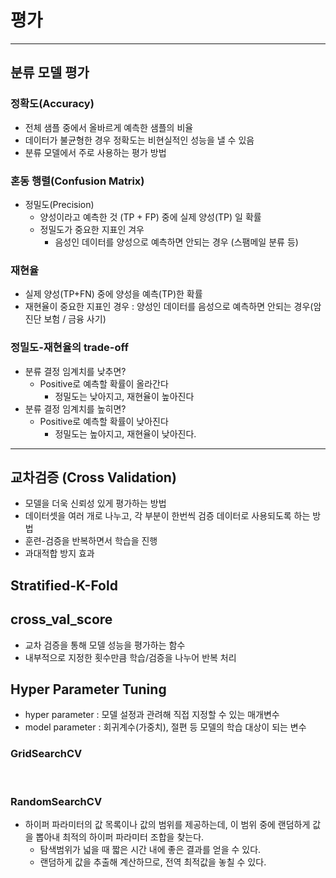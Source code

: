 # 평가
---
## 분류 모델 평가
### 정확도(Accuracy)
- 전체 샘플 중에서 올바르게 예측한 샘플의 비율
- 데이터가 불균형한 경우 정확도는 비현실적인 성능을 낼 수 있음
- 분류 모델에서 주로 사용하는 평가 방법

###  혼동 행렬(Confusion Matrix)
- 정밀도(Precision)
    - 양성이라고 예측한 것 (TP + FP) 중에 실제 양성(TP) 일 확률
    - 정밀도가 중요한 지표인 겨우
        - 음성인 데이터를 양성으로 예측하면 안되는 경우 (스팸메일 분류 등)

### 재현율
- 실제 양성(TP+FN) 중에 양성을 예측(TP)한 확률
- 재현율이 중요한 지표인 경우 : 양성인 데이터를 음성으로 예측하면 안되는 경우(암 진단 보험 / 금융 사기)

### 정밀도-재현율의 trade-off
- 분류 결정 임계치를 낮추면?
    - Positive로 예측할 확률이 올라간다
        - 정밀도는 낮아지고, 재현율이 높아진다
- 분류 결정 임계치를 높히면?
    - Positive로 예측할 확률이 낮아진다
        - 정밀도는 높아지고, 재현율이 낮아진다.

---

## 교차검증 (Cross Validation)
- 모델을 더욱 신뢰성 있게 평가하는 방법
- 데이터셋을 여러 개로 나누고, 각 부분이 한번씩 검증 데이터로 사용되도록 하는 방법
- 훈련-검증을 반복하면서 학습을 진행
- 과대적합 방지 효과

## Stratified-K-Fold

## cross_val_score
- 교차 검증을 통해 모델 성능을 평가하는 함수
- 내부적으로 지정한 횟수만큼 학습/검증을 나누어 반복 처리

## Hyper Parameter Tuning
- hyper parameter : 모델 설정과 관려해 직접 지정할 수 있는 매개변수
- model parameter : 회귀계수(가중치), 절편 등 모델의 학습 대상이 되는 변수

### GridSearchCV

 <br>

 ### RandomSearchCV
 - 하이퍼 파라미터의 값 목록이나 값의 범위를 제공하는데, 이 범위 중에 랜덤하게 값을 뽑아내 최적의 하이퍼 파라미터 조합을 찾는다.
    - 탐색범위가 넓을 때 짧은 시간 내에 좋은 결과를 얻을 수 있다.
    - 랜덤하게 값을 추출해 계산하므로, 전역 최적값을 놓칠 수 있다.